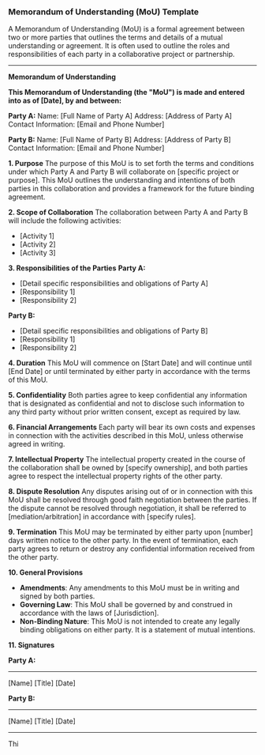 ### Memorandum of Understanding (MoU) Template

A Memorandum of Understanding (MoU) is a formal agreement between two or more parties that outlines the terms and details of a mutual understanding or agreement. It is often used to outline the roles and responsibilities of each party in a collaborative project or partnership.

---

**Memorandum of Understanding**

**This Memorandum of Understanding (the "MoU") is made and entered into as of [Date], by and between:**

**Party A:** Name: [Full Name of Party A] Address: [Address of Party A] Contact Information: [Email and Phone Number]

**Party B:** Name: [Full Name of Party B] Address: [Address of Party B] Contact Information: [Email and Phone Number]

**1. Purpose** The purpose of this MoU is to set forth the terms and conditions under which Party A and Party B will collaborate on [specific project or purpose]. This MoU outlines the understanding and intentions of both parties in this collaboration and provides a framework for the future binding agreement.

**2. Scope of Collaboration** The collaboration between Party A and Party B will include the following activities:

- [Activity 1]
- [Activity 2]
- [Activity 3]

**3. Responsibilities of the Parties** **Party A:**

- [Detail specific responsibilities and obligations of Party A]
- [Responsibility 1]
- [Responsibility 2]

**Party B:**

- [Detail specific responsibilities and obligations of Party B]
- [Responsibility 1]
- [Responsibility 2]

**4. Duration** This MoU will commence on [Start Date] and will continue until [End Date] or until terminated by either party in accordance with the terms of this MoU.

**5. Confidentiality** Both parties agree to keep confidential any information that is designated as confidential and not to disclose such information to any third party without prior written consent, except as required by law.

**6. Financial Arrangements** Each party will bear its own costs and expenses in connection with the activities described in this MoU, unless otherwise agreed in writing.

**7. Intellectual Property** The intellectual property created in the course of the collaboration shall be owned by [specify ownership], and both parties agree to respect the intellectual property rights of the other party.

**8. Dispute Resolution** Any disputes arising out of or in connection with this MoU shall be resolved through good faith negotiation between the parties. If the dispute cannot be resolved through negotiation, it shall be referred to [mediation/arbitration] in accordance with [specify rules].

**9. Termination** This MoU may be terminated by either party upon [number] days written notice to the other party. In the event of termination, each party agrees to return or destroy any confidential information received from the other party.

**10. General Provisions**

- **Amendments**: Any amendments to this MoU must be in writing and signed by both parties.
- **Governing Law**: This MoU shall be governed by and construed in accordance with the laws of [Jurisdiction].
- **Non-Binding Nature**: This MoU is not intended to create any legally binding obligations on either party. It is a statement of mutual intentions.

**11. Signatures**

**Party A:**

---

[Name] [Title] [Date]

**Party B:**

---

[Name] [Title] [Date]

---

Thi